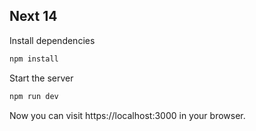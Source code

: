 ## Next 14

Install dependencies


```bash
npm install
```

Start the server



```bash
npm run dev
```

Now you can visit https://localhost:3000 in your browser.
